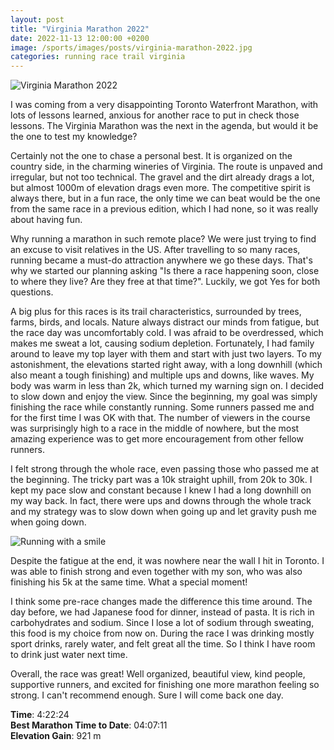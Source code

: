 ```yaml
---
layout: post
title: "Virginia Marathon 2022"
date: 2022-11-13 12:00:00 +0200
image: /sports/images/posts/virginia-marathon-2022.jpg
categories: running race trail virginia
---
```


![Virginia Marathon 2022](/sports/images/posts/virginia-marathon-2022.jpg)

I was coming from a very disappointing Toronto Waterfront Marathon, with lots of lessons learned, anxious for another race to put in check those lessons. The Virginia Marathon was the next in the agenda, but would it be the one to test my knowledge?  

<!-- more -->

Certainly not the one to chase a personal best. It is organized on the country side, in the charming wineries of Virginia. The route is unpaved and irregular, but not too technical. The gravel and the dirt already drags a lot, but almost 1000m of elevation drags even more. The competitive spirit is always there, but in a fun race, the only time we can beat would be the one from the same race in a previous edition, which I had none, so it was really about having fun.

Why running a marathon in such remote place? We were just trying to find an excuse to visit relatives in the US. After travelling to so many races, running became a must-do attraction anywhere we go these days. That's why we started our planning asking "Is there a race happening soon, close to where they live? Are they free at that time?". Luckily, we got Yes for both questions.

A big plus for this races is its trail characteristics, surrounded by trees, farms, birds, and locals. Nature always distract our minds from fatigue, but the race day was uncomfortably cold. I was afraid to be overdressed, which makes me sweat a lot, causing sodium depletion. Fortunately, I had family around to leave my top layer with them and start with just two layers. To my astonishment, the elevations started right away, with a long downhill (which also meant a tough finishing) and multiple ups and downs, like waves. My body was warm in less than 2k, which turned my warning sign on. I decided to slow down and enjoy the view. Since the beginning, my goal was simply finishing the race while constantly running. Some runners passed me and for the first time I was OK with that. The number of viewers in the course was surprisingly high to a race in the middle of nowhere, but the most amazing experience was to get more encouragement from other fellow runners.

I felt strong through the whole race, even passing those who passed me at the beginning. The tricky part was a 10k straight uphill, from 20k to 30k. I kept my pace slow and constant because I knew I had a long downhill on my way back. In fact, there were ups and downs through the whole track and my strategy was to slow down when going up and let gravity push me when going down.

![Running with a smile](/sports/images/posts/virginia-marathon-2022-2.jpg)

Despite the fatigue at the end, it was nowhere near the wall I hit in Toronto. I was able to finish strong and even together with my son, who was also finishing his 5k at the same time. What a special moment!

I think some pre-race changes made the difference this time around. The day before, we had Japanese food for dinner, instead of pasta. It is rich in carbohydrates and sodium. Since I lose a lot of sodium through sweating, this food is my choice from now on. During the race I was drinking mostly sport drinks, rarely water, and felt great all the time. So I think I have room to drink just water next time.

Overall, the race was great! Well organized, beautiful view, kind people, supportive runners, and excited for finishing one more marathon feeling so strong. I can't recommend enough. Sure I will come back one day.

**Time**: 4:22:24\
**Best Marathon Time to Date**: 04:07:11\
**Elevation Gain**: 921 m